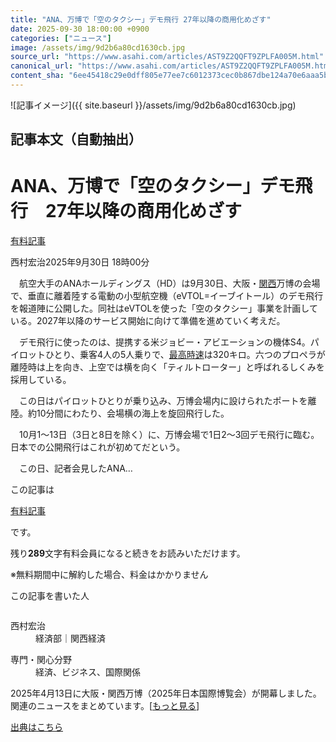 ```yaml
---
title: "ANA、万博で「空のタクシー」デモ飛行 27年以降の商用化めざす"
date: 2025-09-30 18:00:00 +0900
categories: ["ニュース"]
image: /assets/img/9d2b6a80cd1630cb.jpg
source_url: "https://www.asahi.com/articles/AST9Z2QQFT9ZPLFA005M.html"
canonical_url: "https://www.asahi.com/articles/AST9Z2QQFT9ZPLFA005M.html"
content_sha: "6ee45418c29e0dff805e77ee7c6012373cec0b867dbe124a70e6aaa5bca7474d"
---
```


![記事イメージ]({{ site.baseurl }}/assets/img/9d2b6a80cd1630cb.jpg)

## 記事本文（自動抽出）
<div><main role="main" id="main"><p></p><div class="y_Qv3"><h1>ANA、万博で「空のタクシー」デモ飛行　27年以降の商用化めざす</h1><div class="mhPng"><p><span class="fNPYU Q_Shz"><a href="//www.asahi.com/news/gold.html?iref=com_gold">有料記事</a></span></p><span class="H8KYB">西村宏治</span><span class="UDj4P"><time datetime="2025-09-30T09:00:00.000Z">2025年9月30日 18時00分</time></span></div></div><p id="gsm_above_SnsUtilityArea"></p><p x-component-name="CommentHeadline" x-component-data='{"commentCount":0,"commentators":[],"mode":"pc"}'></p><div class="nfyQp"><p>　航空大手のANAホールディングス（HD）は9月30日、大阪・<a href="//www.asahi.com/topics/word/kansaispecial.html" title="関西 のトピックスを開く" class="eWgMZ">関西</a>万博の会場で、垂直に離着陸する電動の小型航空機（eVTOL=イーブイトール）のデモ飛行を報道陣に公開した。同社はeVTOLを使った「空のタクシー」事業を計画している。2027年以降のサービス開始に向けて準備を進めていく考えだ。</p><p>　デモ飛行に使ったのは、提携する米ジョビー・アビエーションの機体S4。パイロットひとり、乗客4人の5人乗りで、<a href="//www.asahi.com/topics/word/%E6%9C%80%E9%AB%98%E6%99%82%E9%80%9F.html" title="最高時速 のトピックスを開く" class="eWgMZ">最高時速</a>は320キロ。六つのプロペラが離陸時は上を向き、上空では横を向く「ティルトローター」と呼ばれるしくみを採用している。</p><p>　この日はパイロットひとりが乗り込み、万博会場内に設けられたポートを離陸。約10分間にわたり、会場横の海上を旋回飛行した。</p><p>　10月1～13日（3日と8日を除く）に、万博会場で1日2～3回デモ飛行に臨む。日本での公開飛行はこれが初めてだという。</p><p class="Lujdo">　この日、記者会見したANA…</p></div><p></p><div class="NbZMW"><div class="PxAm1"><p>この記事は</p><img src="//www.asahicom.jp/images/icon_key_gold.png" alt><a href="//www.asahi.com/news/gold.html?iref=com_1kiji_g_0">有料記事</a><p>です。</p><span class="Zgt88">残り<b>289</b>文字</span><span class="hideFromApp">有料会員になると続きをお読みいただけます。</span></div><p class="eQShK">※無料期間中に解約した場合、料金はかかりません</p></div><div x-component-name="WriterProfile" x-component-data='{"writerProfile":{"writerProfileList":[{"name":"西村宏治","code":"2828db63b5b253a4dd8c58633bd2709b56cd3d6083feb0398670c789ce73aa0f","department":"経済部","role":"関西経済","specialtyAndInterest":"経済、ビジネス、国際関係","isFollowed":false,"introduction":"2000年朝日新聞社入社。東京、大阪、京都、神戸、長野、仙台、シンガポールなどで勤務。経済取材が長めです。趣味は歌三線。","iconImageUrl":"https://profile-image.kraken.asahi.com/2828db63b5b253a4dd8c58633bd2709b56cd3d6083feb0398670c789ce73aa0f","canSendFanLetter":false}],"isWriterFollowAvailableMember":false},"isFreeArea":true}'><div id="writerProfile" class="yT62y"><p class="FPrYd">この記事を書いた人</p><div class="jdPPS"><div class="zRkIz"><a href="/reporter-bio/2828db63b5b253a4dd8c58633bd2709b56cd3d6083feb0398670c789ce73aa0f?iref=article_reporter_profile" class="CES5K"></a><div class="iKuvI"><figure class="BKNFc"><img src="https://profile-image.kraken.asahi.com/2828db63b5b253a4dd8c58633bd2709b56cd3d6083feb0398670c789ce73aa0f" alt></figure><dl class="WptL0"><dt>西村宏治</dt><dd>経済部｜関西経済</dd></dl></div><dl class="PXedm"><dt>専門・関心分野</dt><dd>経済、ビジネス、国際関係</dd></dl></div></div></div></div><p x-component-name="ArticleCommentList" x-component-data='{"commentCount":0,"commentList":[],"shareUrlBase":"https://www.asahi.com/articles/AST9Z2QQFT9ZPLFA005M.html","articleId":"AST9Z2QQFT9ZPLFA005M","commentIdParam":"","equalCommentIdIndex":-1,"isAuthorized":false,"isFreePlan":false,"isPaidMember":false,"isPresent":false,"isHazard":false,"freeUrlBase":"//www.asahi.com","digitalUrlBase":"//digital.asahi.com"}'></p><div class="GA13d"><div class="eGTLS"><p>2025年4月13日に大阪・関西万博（2025年日本国際博覧会）が開幕しました。関連のニュースをまとめています。[<a href="https://www.asahi.com/topics/AP-2416d5d6-88fe-4848-bc8c-384a64b06561/?iref=kijishita_link">もっと見る</a>]</p></div></div></main></div>

[出典はこちら](https://www.asahi.com/articles/AST9Z2QQFT9ZPLFA005M.html)

